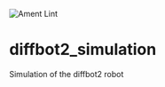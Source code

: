 ![Ament Lint](https://github.com/orise-robotics/diffbot2_simulation/workflows/Ament%20Lint/badge.svg?branch=main)

# diffbot2_simulation
Simulation of the diffbot2 robot
